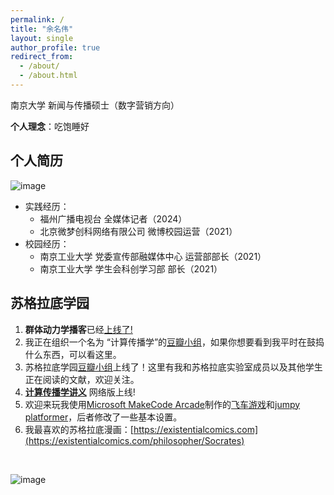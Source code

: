 ```yaml
---
permalink: /
title: "余名伟"
layout: single
author_profile: true
redirect_from: 
  - /about/
  - /about.html
---
```

南京大学 新闻与传播硕士（数字营销方向）

**个人理念**：吃饱睡好

## 个人简历

![image](https://github.com/user-attachments/assets/ae4503f1-5dbf-4b9f-b64c-3ab230d2221b)

- 实践经历：
   - 福州广播电视台 全媒体记者（2024）
   - 北京微梦创科网络有限公司 微博校园运营（2021）
- 校园经历：
   - 南京工业大学 党委宣传部融媒体中心 运营部部长（2021）
   - 南京工业大学 学生会科创学习部 部长（2021）


## 苏格拉底学园
 
1. **群体动力学播客**已经[上线了!](https://www.ximalaya.com/album/69292192) 
2. 我正在组织一个名为 “计算传播学”的[豆瓣小组](https://www.douban.com/group/webmining/)，如果你想要看到我平时在鼓捣什么东西，可以看这里。
3. 苏格拉底学园[豆瓣小组](https://www.douban.com/group/733982/)上线了！这里有我和苏格拉底实验室成员以及其他学生正在阅读的文献，欢迎关注。
4. [**计算传播学讲义**](https://chengjun.github.io/mybook/) 网络版上线! 
5. 欢迎来玩我使用[Microsoft MakeCode Arcade](https://arcade.makecode.com/)制作的[飞车游戏](https://chengjun.github.io/racer-makecode/)和[jumpy platformer](https://chengjun.github.io/jumpy-platformer)，后者修改了一些基本设置。
6. 我最喜欢的苏格拉底漫画：[https://existentialcomics.com](https://existentialcomics.com/philosopher/Socrates)

<script type="text/javascript" id="clustrmaps" src="//clustrmaps.com/map_v2.js?d=xorLRfA9WXTeIBpZiDJaNz_VyfaXaGGoKDZIUmjqqu8"></script>

  
<br>
  
![image](https://user-images.githubusercontent.com/543384/192227995-fdb3a693-2f68-4dc4-b9bd-06053066322f.png)
